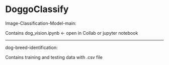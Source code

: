 # DoggoClassify

Image-Classification-Model-main: 

Contains dog_vision.ipynb <- open in Collab or jupyter notebook

-------------------------------------------------------------------

dog-breed-identification:

Contains training and testing data with .csv file
